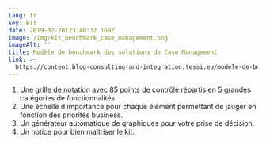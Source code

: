 ```yaml
---
lang: fr
key: kit
date: 2019-02-28T23:40:32.169Z
image: /img/kit_benchmark_case_management.png
imageAlt: ''
title: Modèle de benchmark des solutions de Case Management
link: >-
  https://content.blog-consulting-and-integration.tessi.eu/modele-de-benchmark-des-solutions-de-case-management
---
```


1. Une grille de notation avec 85 points de contrôle répartis en 5 grandes catégories de fonctionnalités.
2. Une échelle d’importance pour chaque élément permettant de jauger en fonction des priorités business.
3. Un générateur automatique de graphiques pour votre prise de décision.
4. Un notice pour bien maîtriser le kit.
